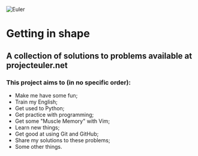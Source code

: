 ![Euler](https://projecteuler.net/images/euler_portrait.png)

# Getting in shape

## A collection of solutions to problems available at projecteuler.net

### This project aims to (in no specific order):
* Make me have some fun;
* Train my English;
* Get used to Python;
* Get practice with programming;
* Get some "Muscle Memory" with Vim;
* Learn new things;
* Get good at using Git and GitHub;
* Share my solutions to these problems;
* Some other things.

